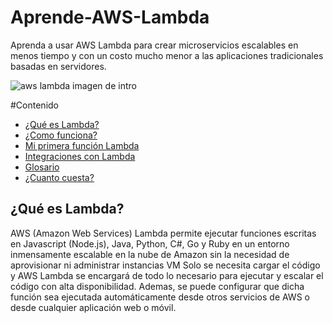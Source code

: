 # Aprende-AWS-Lambda
Aprenda a usar AWS Lambda para crear microservicios escalables en menos tiempo y con un costo mucho menor a las aplicaciones tradicionales basadas en servidores.

![aws lambda imagen de intro](https://s3.amazonaws.com/spot-resources/SPOT/services.jpg)

#Contenido

* [¿Qué es Lambda?](#que-es-lambda)
* [¿Como funciona?](#como-funciona)
* [Mi primera función Lambda](#mi-primera-funcion)
* [Integraciones con Lambda](#integraciones)
* [Glosario](#glosario)
* [¿Cuanto cuesta?](#cuanto-cuesta)

## ¿Qué es Lambda?

AWS (Amazon Web Services) Lambda permite ejecutar funciones escritas en Javascript (Node.js), Java, Python, C#, Go y Ruby
en un entorno inmensamente escalable en la nube de Amazon sin la necesidad de aprovisionar ni administrar instancias VM
Solo se necesita cargar el código y AWS Lambda se encargará de todo lo necesario para ejecutar y escalar el código con alta disponibilidad. Ademas, se puede configurar que dicha función sea ejecutada automáticamente desde otros servicios de AWS o desde cualquier aplicación web o móvil.




